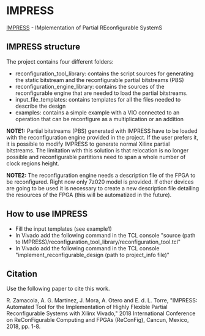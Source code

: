 # IMPRESS
[IMPRESS](https://ieeexplore.ieee.org/document/8641703) - IMplementation of Partial REconfigurable SystemS 

## IMPRESS structure 
The project contains four different folders:
  * reconfiguration_tool_library: contains the script sources for generating the static bitstream and the reconfigurable partial bitstreams (PBS)
  * reconfiguration_engine_library: contains the sources of the reconfigurable engine that are needed to load the partial bitstreams.
  * input_file_templates: contains templates for all the files needed to describe the design
  * examples: contains a simple example with a VIO connected to an operation that can be reconfigure as a multiplication or an addition

**NOTE1:** Partial bitstreams (PBS) generated with IMPRESS have to be loaded with the reconfiguration engine provided in the project. If the user prefers it, it is possible to modify IMPRESS to generate normal Xilinx partial bitstreams. The limitation with this solution is that relocation is no longer possible and reconfigurable partitions need to span a whole number of clock regions height. 

**NOTE2:** The reconfiguration engine needs a description file of the FPGA to be reconfigured. Right now only 7z020 model is provided. If other devices are going to be used it is necessary to create a new description file detailing the resources of the FPGA (this will be automatized in the future). 

## How to use IMPRESS 

  * Fill the input templates (see example1)
  * In Vivado add the following command in the TCL console "source (path to IMPRESS)/reconfiguration_tool_library/reconfiguration_tool.tcl" 
  * In Vivado add the following command in the TCL console "implement_reconfigurable_design (path to project_info file)"
  
## Citation

Use the following paper to cite this work.

R. Zamacola, A. G. Martínez, J. Mora, A. Otero and E. d. L. Torre, "IMPRESS: Automated Tool for the Implementation of Highly Flexible Partial Reconfigurable Systems with Xilinx Vivado," 2018 International Conference on ReConFigurable Computing and FPGAs (ReConFig), Cancun, Mexico, 2018, pp. 1-8.

